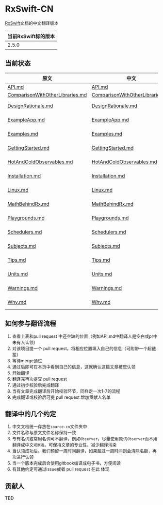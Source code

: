 # RxSwift-CN
[RxSwift](https://github.com/ReactiveX/RxSwift)文档的中文翻译版本

|当前RxSwift标的版本|
|-----|
|2.5.0|

## 当前状态
| 原文 | 中文| 翻译人 |
| --- | ---- | ---- |
| [API.md](source/API.md) |[API.md](source-cn/API.md)|[Alan Li](https://github.com/iamlipan)|
| [ComparisonWithOtherLibraries.md](source/ComparisonWithOtherLibraries.md) |[ComparisonWithOtherLibraries.md](source-cn/ComparisonWithOtherLibraries.md)|[zerob13](https://github.com/zerob13)|
| [DesignRationale.md](source/DesignRationale.md) |[DesignRationale.md](source-cn/DesignRationale.md)|[Edison Hsu](https://github.com/Edison-Hsu)|
| [ExampleApp.md](source/ExampleApp.md) |[ExampleApp.md](source-cn/ExampleApp.md)|[Edison Hsu](https://github.com/Edison-Hsu)|
| [Examples.md](source/Examples.md) |[Examples.md](source-cn/Examples.md)|[Edison Hsu](https://github.com/Edison-Hsu)||
| [GettingStarted.md](source/GettingStarted.md) |[GettingStarted.md](source-cn/GettingStarted.md)|[Edison Hsu](https://github.com/Edison-Hsu)|
| [HotAndColdObservables.md](source/HotAndColdObservables.md) |[HotAndColdObservables.md](source-cn/HotAndColdObservables.md)|[Edison Hsu](https://github.com/Edison-Hsu)|
| [Installation.md](source/Installation.md) |[Installation.md](source-cn/Installation.md)|[Edison Hsu](https://github.com/Edison-Hsu)|
| [Linux.md](source/Linux.md) |[Linux.md](source-cn/Linux.md)|[Edison Hsu](https://github.com/Edison-Hsu)|
| [MathBehindRx.md](source/MathBehindRx.md) |[MathBehindRx.md](source-cn/MathBehindRx.md)|[Edison Hsu](https://github.com/Edison-Hsu)|
| [Playgrounds.md](source/Playgrounds.md) |[Playgrounds.md](source-cn/Playgrounds.md)|[Edison Hsu](https://github.com/Edison-Hsu)|
| [Schedulers.md](source/Schedulers.md) |[Schedulers.md](source-cn/Schedulers.md) |[Edison Hsu](https://github.com/Edison-Hsu)|
| [Subjects.md](source/Subjects.md) |[Subjects.md](source-cn/Subjects.md)|[Edison Hsu](https://github.com/Edison-Hsu)|
| [Tips.md](source/Tips.md) |[Tips.md](source-cn/Tips.md)|[Edison Hsu](https://github.com/Edison-Hsu)|
| [Units.md](source/Units.md) | [Units.md](source-cn/Units.md) | [Edison Hsu](https://github.com/Edison-Hsu) |
| [Warnings.md](source/Warnings.md) |[Warnings.md](source/Warnings.md) |[Edison Hsu](https://github.com/Edison-Hsu)|
| [Why.md](source/Why.md) |[Why.md](source-cn/Why.md)|[Edison Hsu](https://github.com/Edison-Hsu)|

## 如何参与翻译流程
1. 查看上表和pull request 中还空缺的位置（例如API.md中翻译人是空白或pr中未有人认领）
2. 对该项目提一个 pull request，将相应位置填入自己的信息（可附带一个超链接）
3. 等待merge通过
4. 通过后即可在本页中看到自己的信息，这就确认这篇文章被您认领
5. 开始翻译
6. 翻译完再次提交 pull request
7. 通过初步校验后完成翻译
8. 当有文章完成翻译后开始校验环节，同样走一次1-7的流程
9. 完成翻译或校验后可提 pull request 增加贡献人名单

## 翻译中的几个约定
1. 中文文档统一存放在`source-cn`文件夹中
2. 文件名称与原文文件名称保持一致
3. 专有名词或常用名词可不翻译，例如`Observer`，尽量使用原词`Observer`而不用翻译成中文`观察者`。可保持文章的专业性，减少翻译污染
4. 当认领成功后。我们预留一周时间翻译，如果超过一周时间则会清除名额，再次进行认领
5. 当一个版本完成后会使用gitbook编译成电子书，方便阅读
5. 有其他约定可通过issue或者 pull request 在此 体现

## 贡献人
TBD
